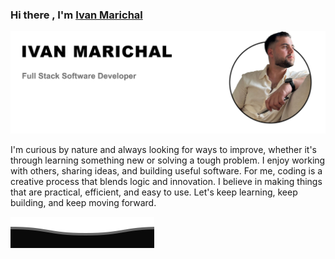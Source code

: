 ### Hi there , I'm [Ivan Marichal](https://github.com/IvanMarichal)

![Ivan Marichal](https://github.com/IvanMarichal/IvanMarichal/blob/main/ivanFinal.png?raw=true)

I'm curious by nature and always looking for ways to improve, whether it's through learning something new or solving a tough problem. I enjoy working with others, sharing ideas, and building useful software. For me, coding is a creative process that blends logic and innovation. I believe in making things that are practical, efficient, and easy to use. Let's keep learning, keep building, and keep moving forward.

![Ivan Marichal](https://github.com/IvanMarichal/IvanMarichal/blob/main/Del.svg?raw=true)
